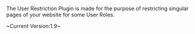 The User Restriction Plugin is made for the purpose of restricting
singular pages of your website for some User Roles.

~Current Version:1.9~